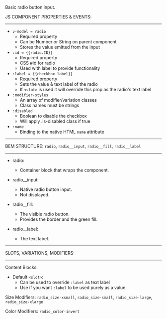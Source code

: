 Basic radio button input.

JS COMPONENT PROPERTIES & EVENTS:
___

* `v-model = radio`
  * Required property 
  * Can be Number or String on parent component   
  * Stores the value emitted from the input
* `:id = {{radio.ID}}`
  * Required property 
  * CSS #id for radio 
  * Used with label to provide functionality 
* `:label = {{checkbox.label}}`
  * Required property
  * Sets the value & text label of the radio  
  * If `<slot>` is used it will override this prop as the radio's text label 
* `:modifier-styles`
  * An array of modifier/variation classes 
  * Class names must be strings 
* `:disabled`
  * Boolean to disable the checkbox
  * Will apply .is-disabled class if true 
* `:name`
  * Binding to the native HTML `name` attribute

___
BEM STRUCTURE: `radio`, `radio__input`, `radio__fill`, `radio__label`
___

* radio:
  * Container block that wraps the component.

* radio__input:
  * Native radio button input. 
  * Not displayed.

* radio__fill:
  * The visible radio button. 
  * Provides the border and the green fill.

* radio__label:
  * The text label. 

___
SLOTS, VARIATIONS, MODIFIERS:
___

Content Blocks: 
* Default `<slot>`:
  * Can be used to override `:label` as text label
  * Use if you want `:label` to be used purely as a value    

Size Modifiers: `radio_size-xsmall`, `radio_size-small`, `radio_size-large`, `radio_size-xlarge` 

Color Modifiers: `radio_color-invert`